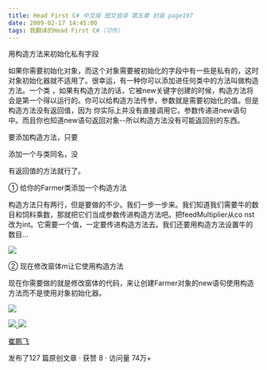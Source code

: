 ```yaml
---
title: Head First C# 中文版 图文皆译 第五章 封装 page197
date: 2009-02-17 14:45:00
tags: 我翻译的Head First C#（习作）
---
```

用构造方法来初始化私有字段

如果你需要初始化对象，而这个对象需要被初始化的字段中有一些是私有的，这时对象初始化器就不适用了。很幸运，有一种你可以添加进任何类中的方法叫做构造方法。一个类
，如果有构造方法的话，它被new关键字创建的时候，构造方法将会是第一个得以运行的。你可以给构造方法传参，参数就是需要初始化的值。但是构造方法没有返回值，因为
你实际上并没有直接调用它。参数传递进new语句中。而且你也知道new语句返回对象--所以构造方法没有可能返回别的东西。

要添加构造方法，只要

添加一个与类同名，没

有返回值的方法就行了。

①  给你的Farmer类添加一个构造方法

构造方法只有两行，但是要做的不少。我们一步一步来。我们知道我们需要牛的数目和饲料乘数，那就把它们当成参数传进构造方法吧。把feedMultiplier从co
nst改为int。它需要一个值，一定要传进构造方法去。我们还要用构造方法设置牛的数目...

![](https://p-blog.csdn.net/images/p_blog_csdn_net/cuipengfei1/EntryImages/20090217/2009-02-17_14-14-07.jpg)

②  现在修改窗体m让它使用构造方法

现在你需要做的就是修改窗体的代码，来让创建Farmer对象的new语句使用构造方法而不是使用对象初始化器。

![](https://p-blog.csdn.net/images/p_blog_csdn_net/cuipengfei1/EntryImages/20090217/2009-02-17_14-33-23.jpg)



[ ![](https://profile.csdnimg.cn/5/2/5/3_cuipengfei1)
![](https://g.csdnimg.cn/static/user-reg-year/1x/11.png)
](https://blog.csdn.net/cuipengfei1)

[ 崔鹏飞 ](https://blog.csdn.net/cuipengfei1)

发布了127 篇原创文章  ·  获赞 8  ·  访问量 74万+

